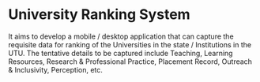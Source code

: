 # University Ranking System
 It aims to develop a mobile / desktop application that can capture the requisite  data for ranking of the Universities in the state / Institutions in the UTU. The tentative  details to be captured include Teaching, Learning Resources, Research & Professional  Practice, Placement Record, Outreach & Inclusivity, Perception, etc.
